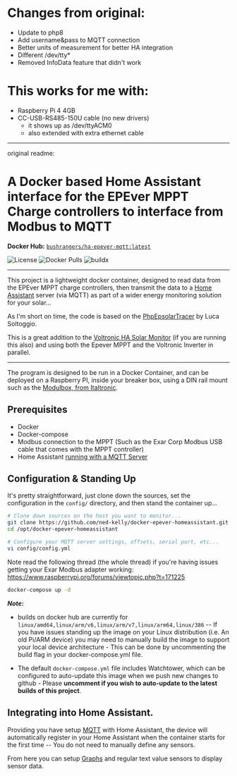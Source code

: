 # Changes from original:
- Update to php8
- Add username&pass to MQTT connection
- Better units of measurement for better HA integration
- Different /dev/tty* 
- Removed InfoData feature that didn't work

# This works for me with:
- Raspberry Pi 4 4GB
- CC-USB-RS485-150U cable (no new drivers)
  - it shows up as /dev/ttyACM0
  - also extended with extra ethernet cable


----------
original readme:
# A Docker based Home Assistant interface for the EPEver MPPT Charge controllers to interface from Modbus to MQTT

**Docker Hub:** [`bushrangers/ha-epever-mqtt:latest`](https://hub.docker.com/r/bushrangers/ha-epever-mqtt/)


![License](https://img.shields.io/github/license/ned-kelly/docker-epever-homeassistant.svg) ![Docker Pulls](https://img.shields.io/docker/pulls/bushrangers/ha-epever-mqtt.png) ![buildx](https://github.com/ned-kelly/docker-epever-homeassistant/workflows/buildx/badge.svg)

----

This project is a lightweight docker container, designed to read data from the EPEver MPPT charge controllers, then transmit the data to a [Home Assistant](https://www.home-assistant.io/) server (via MQTT) as part of a wider energy monitoring solution for your solar...

As I'm short on time, the code is based on the [PhpEpsolarTracer](https://github.com/toggio/PhpEpsolarTracer) by Luca Soltoggio.

This is a great addition to the [Voltronic HA Solar Monitor](https://github.com/ned-kelly/docker-voltronic-homeassistant) (if you are running this also) and using both the Epever MPPT and the Voltronic Inverter in parallel.

--------------------------------------------------

The program is designed to be run in a Docker Container, and can be deployed on a Raspberry PI, inside your breaker box, using a DIN rail mount such as the [Modulbox, from Italtronic](https://au.rs-online.com/web/p/raspberry-pi-cases/7989818/).

## Prerequisites

- Docker
- Docker-compose
- Modbus connection to the MPPT (Such as the Exar Corp Modbus USB cable that comes with the MPPT controller)
- Home Assistant [running with a MQTT Server](https://www.home-assistant.io/components/mqtt/)


## Configuration & Standing Up

It's pretty straightforward, just clone down the sources, set the configuration in the `config/` directory, and then stand the container up...

```bash
# Clone down sources on the host you want to monitor...
git clone https://github.com/ned-kelly/docker-epever-homeassistant.git /opt/docker-epever-homeassistant
cd /opt/docker-epever-homeassistant

# Configure your MQTT server settings, offsets, serial port, etc...
vi config/config.yml

```

Note read the following thread (the whole thread) if you're having issues getting your Exar Modbus adapter working: https://www.raspberrypi.org/forums/viewtopic.php?t=171225


```bash
docker-compose up -d

```

_**Note:**_

  - builds on docker hub are currently for `linux/amd64,linux/arm/v6,linux/arm/v7,linux/arm64,linux/386` -- If you have issues standing up the image on your Linux distribution (i.e. An old Pi/ARM device) you may need to manually build the image to support your local device architecture - This can be done by uncommenting the build flag in your docker-compose.yml file.

  - The default `docker-compose.yml` file includes Watchtower, which can be  configured to auto-update this image when we push new changes to github - Please **uncomment if you wish to auto-update to the latest builds of this project**.

## Integrating into Home Assistant.

Providing you have setup [MQTT](https://www.home-assistant.io/components/mqtt/) with Home Assistant, the device will automatically register in your Home Assistant when the container starts for the first time -- You do not need to manually define any sensors.

From here you can setup [Graphs](https://www.home-assistant.io/lovelace/history-graph/) and regular text value sensors to display sensor data.
